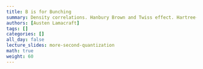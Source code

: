 ```yaml
---
title: B is for Bunching
summary: Density correlations. Hanbury Brown and Twiss effect. Hartree--Fock theory.
authors: [Austen Lamacraft]
tags: []
categories: []
all_day: false
lecture_slides: more-second-quantization
math: true
weight: 60
---
```


<script src="https://giscus-one.vercel.app/client.js"
        data-repo="AustenLamacraft/dooftown"
        data-repo-id="MDEwOlJlcG9zaXRvcnkyMDcyOTM3MTQ="
        data-category="Announcements"
        data-category-id="DIC_kwDODFsNEs4B_-r4"
        data-mapping="pathname"
        data-reactions-enabled="1"
        data-emit-metadata="0"
        data-theme="light"
        data-lang="en"
        crossorigin="anonymous"
        async>
</script>